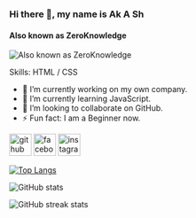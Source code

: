 ### Hi there 👋, my name is Ak A Sh
#### Also known as ZeroKnowledge
![Also known as ZeroKnowledge](https://scontent.fdac5-2.fna.fbcdn.net/v/t39.30808-6/382232389_1374812470081301_875772815307944972_n.jpg?stp=cp6_dst-jpg&_nc_cat=108&ccb=1-7&_nc_sid=5f2048&_nc_ohc=0NPdFPo71IMAX9zZF5t&_nc_ht=scontent.fdac5-2.fna&oh=00_AfApiEyb2CbdalufEirihZI_e6J67CfyuwNl9ed-rgxdNw&oe=65F1CC71)


Skills: HTML / CSS

- 🔭 I’m currently working on my own company. 
- 🌱 I’m currently learning JavaScript. 
- 👯 I’m looking to collaborate on GitHub. 
- ⚡ Fun fact: I am a Beginner now. 


[<img src='https://cdn.jsdelivr.net/npm/simple-icons@3.0.1/icons/github.svg' alt='github' height='40'>](https://github.com/ZeroKnowledge-dev)  [<img src='https://cdn.jsdelivr.net/npm/simple-icons@3.0.1/icons/facebook.svg' alt='facebook' height='40'>](https://www.facebook.com/MeZeroKill)  [<img src='https://cdn.jsdelivr.net/npm/simple-icons@3.0.1/icons/instagram.svg' alt='instagram' height='40'>](https://www.instagram.com/ig_zerokill/)  

[![Top Langs](https://github-readme-stats.vercel.app/api/top-langs/?username=ZeroKnowledge-dev)](https://github.com/anuraghazra/github-readme-stats)

![GitHub stats](https://github-readme-stats.vercel.app/api?username=ZeroKnowledge-dev&show_icons=true)  

![GitHub streak stats](https://streak-stats.demolab.com/?user=ZeroKnowledge-dev)  

